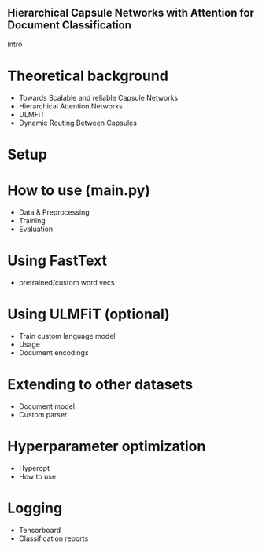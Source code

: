 
##  Hierarchical Capsule Networks with Attention for Document Classification
Intro

# Theoretical background
- Towards Scalable and reliable Capsule Networks
- Hierarchical Attention Networks
- ULMFiT
- Dynamic Routing Between Capsules

# Setup

# How to use (main.py)
- Data & Preprocessing
- Training
- Evaluation
# Using FastText
- pretrained/custom word vecs

# Using ULMFiT (optional)
- Train custom language model
- Usage
- Document encodings

# Extending to other datasets
- Document model
- Custom parser

# Hyperparameter optimization
- Hyperopt
- How to use

# Logging
- Tensorboard
- Classification reports


